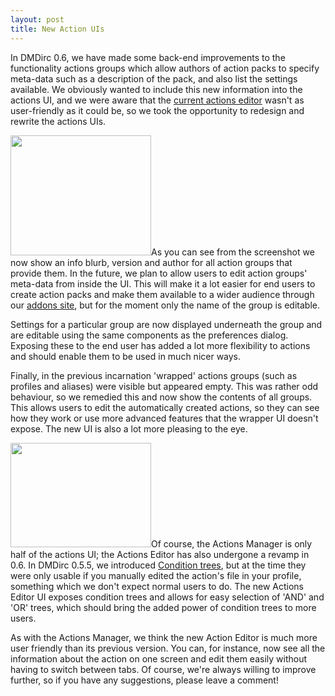 ```yaml
---
layout: post
title: New Action UIs
---
```

In DMDirc 0.6, we have made some back-end improvements to the functionality actions groups which allow authors of action packs to specify meta-data such as a description of the pack, and also list the settings available. We obviously wanted to include this new information into the actions UI, and we were aware that the <a href="http://blog.dmdirc.com/2007/05/25/actions-now-with-added-ui/">current actions editor</a> wasn't as user-friendly as it could be, so we took the opportunity to redesign and rewrite the actions UIs.

<a href="http://blog.dmdirc.com/wp-content/uploads/2008/08/dmdirc-new-actionsmanager.png"><img src="http://blog.dmdirc.com/wp-content/uploads/2008/08/dmdirc-new-actionsmanager-300x256.png" alt="" title="New actions manager UI" width="225" height="192" class="alignleft size-medium wp-image-128" /></a>As you can see from the screenshot we now show an info blurb, version and author for all action groups that provide them. In the future, we plan to allow users to edit action groups' meta-data from inside the UI. This will make it a lot easier for end users to create action packs and make them available to a wider audience through our <a href="http://addons.dmdirc.com/">addons site</a>, but for the moment only the name of the group is editable. 

Settings for a particular group are now displayed underneath the group and are editable using the same components as the preferences dialog. Exposing these to the end user has added a lot more flexibility to actions and should enable them to be used in much nicer ways.

Finally, in the previous incarnation 'wrapped' actions groups (such as profiles and aliases) were visible but appeared empty. This was rather odd behaviour, so we remedied this and now show the contents of all groups. This allows users to edit the automatically created actions, so they can see how they work or use more advanced features that the wrapper UI doesn't expose.  The new UI is also a lot more pleasing to the eye.

<a href="http://blog.dmdirc.com/wp-content/uploads/2008/09/aed.png"><img src="http://blog.dmdirc.com/wp-content/uploads/2008/09/aed-300x223.png" alt="" title="DMDirc 0.6 Actions Editor" width="225" height="167" class="alignleft size-medium wp-image-163" /></a>Of course, the Actions Manager is only half of the actions UI; the Actions Editor has also undergone a revamp in 0.6. In DMDirc 0.5.5, we introduced <a href="http://blog.dmdirc.com/2007/10/25/condition-trees-aka-making-actions-even-more-incomprehensible/">Condition trees</a>, but at the time they were only usable if you manually edited the action's file in your profile, something which we don't expect normal users to do. The new Actions Editor UI exposes condition trees and allows for easy selection of 'AND' and 'OR' trees, which should bring the added power of condition trees to more users.

As with the Actions Manager, we think the new Action Editor is much more user friendly than its previous version. You can, for instance, now see all the information about the action on one screen and edit them easily without having to switch between tabs. Of course, we're always willing to improve further, so if you have any suggestions, please leave a comment!